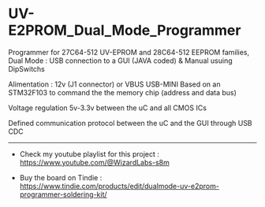 # UV-E2PROM_Dual_Mode_Programmer

  Programmer for 27C64-512 UV-EPROM and 28C64-512 EEPROM families, Dual Mode : USB connection to a GUI (JAVA coded) & Manual usuing DipSwitchs

  Alimentation : 12v (J1 connector) or VBUS USB-MINI Based on an STM32F103 to command the the memory chip (address and data bus)
  
  Voltage regulation 5v-3.3v between the uC and all CMOS ICs 
  
  Defined communication protocol between the uC and the GUI through USB CDC

_________________________________________________________________________________________________________________

* Check my youtube playlist for this project :
  https://www.youtube.com/@WizardLabs-s8m

* Buy the board on Tindie :
  https://www.tindie.com/products/edit/dualmode-uv-e2prom-programmer-soldering-kit/
